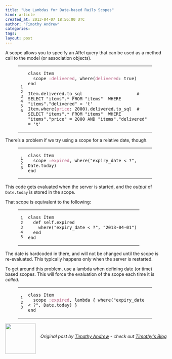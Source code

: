 ```yaml
---
title: "Use Lambdas for Date-based Rails Scopes"
kind: article
created_at: 2013-04-07 18:56:00 UTC
author: "Timothy Andrew"
categories: 
tags: 
layout: post
---
```

<p>A scope allows you to specify an ARel query that can be used as a method call to the model (or association objects).</p>

<figure class='code'><figcaption><span></span></figcaption><div class="highlight"><table><tr><td class="gutter"><pre class="line-numbers"><span class='line-number'>1</span>
<span class='line-number'>2</span>
<span class='line-number'>3</span>
<span class='line-number'>4</span>
<span class='line-number'>5</span>
<span class='line-number'>6</span>
</pre></td><td class='code'><pre><code class='ruby'><span class='line'><span class="k">class</span> <span class="nc">Item</span>
</span><span class='line'>  <span class="n">scope</span> <span class="ss">:delivered</span><span class="p">,</span> <span class="n">where</span><span class="p">(</span><span class="ss">delivered</span><span class="p">:</span> <span class="kp">true</span><span class="p">)</span>
</span><span class='line'><span class="k">end</span>
</span><span class='line'>
</span><span class='line'><span class="no">Item</span><span class="o">.</span><span class="n">delivered</span><span class="o">.</span><span class="n">to_sql</span>                     <span class="c1"># SELECT &quot;items&quot;.* FROM &quot;items&quot;  WHERE &quot;items&quot;.&quot;delivered&quot; = &#39;t&#39;</span>
</span><span class='line'><span class="no">Item</span><span class="o">.</span><span class="n">where</span><span class="p">(</span><span class="ss">price</span><span class="p">:</span> <span class="mi">2000</span><span class="p">)</span><span class="o">.</span><span class="n">delivered</span><span class="o">.</span><span class="n">to_sql</span>  <span class="c1"># SELECT &quot;items&quot;.* FROM &quot;items&quot;  WHERE &quot;items&quot;.&quot;price&quot; = 2000 AND &quot;items&quot;.&quot;delivered&quot; = &#39;t&#39;</span>
</span></code></pre></td></tr></table></div></figure>


<p>There&#8217;s a problem if we try using a scope for a relative date, though.</p>

<figure class='code'><figcaption><span></span></figcaption><div class="highlight"><table><tr><td class="gutter"><pre class="line-numbers"><span class='line-number'>1</span>
<span class='line-number'>2</span>
<span class='line-number'>3</span>
</pre></td><td class='code'><pre><code class='ruby'><span class='line'><span class="k">class</span> <span class="nc">Item</span>
</span><span class='line'>  <span class="n">scope</span> <span class="ss">:expired</span><span class="p">,</span> <span class="n">where</span><span class="p">(</span><span class="s2">&quot;expiry_date &lt; ?&quot;</span><span class="p">,</span> <span class="no">Date</span><span class="o">.</span><span class="n">today</span><span class="p">)</span>
</span><span class='line'><span class="k">end</span>
</span></code></pre></td></tr></table></div></figure>


<p>This code gets evaluated when the server is started, and the <em>output</em> of <code>Date.today</code> is stored in the scope.</p>

<p>That scope is equivalent to the following:</p>

<figure class='code'><figcaption><span></span></figcaption><div class="highlight"><table><tr><td class="gutter"><pre class="line-numbers"><span class='line-number'>1</span>
<span class='line-number'>2</span>
<span class='line-number'>3</span>
<span class='line-number'>4</span>
<span class='line-number'>5</span>
</pre></td><td class='code'><pre><code class='ruby'><span class='line'><span class="k">class</span> <span class="nc">Item</span>
</span><span class='line'>  <span class="k">def</span> <span class="nc">self</span><span class="o">.</span><span class="nf">expired</span>
</span><span class='line'>    <span class="n">where</span><span class="p">(</span><span class="s2">&quot;expiry_date &lt; ?&quot;</span><span class="p">,</span> <span class="s2">&quot;2013-04-01&quot;</span><span class="p">)</span>
</span><span class='line'>  <span class="k">end</span>
</span><span class='line'><span class="k">end</span>
</span></code></pre></td></tr></table></div></figure>


<p>The date is hardcoded in there, and will not be changed until the scope is re-evaluated.
This typically happens only when the server is restarted.</p>

<p>To get around this problem, use a lambda when defining date (or time) based scopes. This will force the evaluation of the scope each time it is <em>called</em>.</p>

<figure class='code'><figcaption><span></span></figcaption><div class="highlight"><table><tr><td class="gutter"><pre class="line-numbers"><span class='line-number'>1</span>
<span class='line-number'>2</span>
<span class='line-number'>3</span>
</pre></td><td class='code'><pre><code class='ruby'><span class='line'><span class="k">class</span> <span class="nc">Item</span>
</span><span class='line'>  <span class="n">scope</span> <span class="ss">:expired</span><span class="p">,</span> <span class="nb">lambda</span> <span class="p">{</span> <span class="n">where</span><span class="p">(</span><span class="s2">&quot;expiry_date &lt; ?&quot;</span><span class="p">,</span> <span class="no">Date</span><span class="o">.</span><span class="n">today</span><span class="p">)</span> <span class="p">}</span>
</span><span class='line'><span class="k">end</span>
</span></code></pre></td></tr></table></div></figure><div class="author">
  <img src="http://nilenso.com/images/people/timothy-200.jpg" style="width: 96px; height: 96;">
  <span style="position: absolute; padding: 32px 15px;">
    <i>Original post by <a href="http://twitter.com/timothyandrew">Timothy Andrew</a> - check out <a href="http://blog.timothyandrew.net/">Timothy&#39;s Blog</a></i>
  </span>
</div>
